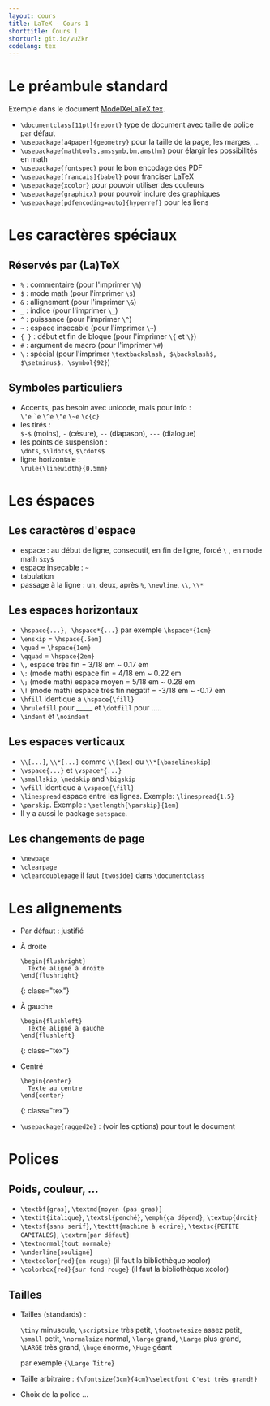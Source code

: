 ```yaml
---
layout: cours
title: LaTeX - Cours 1
shorttitle: Cours 1
shorturl: git.io/vuZkr
codelang: tex
---
```


# Le préambule standard

Exemple dans le document [ModelXeLaTeX.tex](https://ktzanev.github.io/tex4lille1/Exemples/ModelXeLaTeX.tex).

- `\documentclass[11pt]{report}` type de document avec taille de police par défaut
- `\usepackage[a4paper]{geometry}` pour la taille de la page, les marges, ...
- `\usepackage{mathtools,amssymb,bm,amsthm}` pour élargir les possibilités en math
- `\usepackage{fontspec}` pour le bon encodage des PDF
- `\usepackage[francais]{babel}` pour franciser LaTeX
- `\usepackage{xcolor}` pour pouvoir utiliser des couleurs
- `\usepackage{graphicx}` pour pouvoir inclure des graphiques
- `\usepackage[pdfencoding=auto]{hyperref}` pour les liens

# Les caractères spéciaux

## Réservés par (La)TeX

- `%`   : commentaire (pour l'imprimer `\%`)
- `$`   : mode math (pour l'imprimer `\$`)
- `&`   : allignement (pour l'imprimer `\&`)
- `_`   : indice (pour l'imprimer `\_`)
- `^`   : puissance (pour l'imprimer `\^`)
- `~`   : espace insecable (pour l'imprimer `\~`)
- `{ }` : début et fin de bloque (pour l'imprimer `\{` et `\}`)
- `#`   : argument de macro (pour l'imprimer `\#`)
- `\`   : spécial (pour l'imprimer `\textbackslash, $\backslash$, $\setminus$, \symbol{92}`)

## Symboles particuliers

- Accents, pas besoin avec unicode, mais pour info :  
  `\'e` <code>\`e</code> `\^e` `\"e` `\~e` `\c{c}`
- les tirés :  
  `$-$` (moins), `-` (césure), `--` (diapason), `---` (dialogue)
- les points de suspension :  
  `\dots`, `$\ldots$`, `$\cdots$`
- ligne horizontale :  
  `\rule{\linewidth}{0.5mm}`

# Les éspaces

## Les caractères d'espace

- espace : au début de ligne, consecutif, en fin de ligne, forcé `\` , en mode math `$xy$`
- espace insecable : `~`
- tabulation
- passage à la ligne : un, deux, après `%`, `\newline`, `\\`, `\\*`

## Les espaces horizontaux

- `\hspace{...}, \hspace*{...}` par exemple `\hspace*{1cm}`
- `\enskip` = `\hspace{.5em}`
- `\quad` = `\hspace{1em}`
- `\qquad` = `\hspace{2em}`
- `\,` espace très fin = 3/18 em ~ 0.17 em
- `\:` (mode math) espace fin = 4/18 em ~ 0.22 em
- `\;` (mode math) espace moyen = 5/18 em ~ 0.28 em
- `\!` (mode math) espace très fin negatif = -3/18 em ~ -0.17 em
- `\hfill` identique à `\hspace{\fill}`
- `\hrulefill` pour _____ et `\dotfill` pour .....
- `\indent` et `\noindent`

## Les espaces verticaux

- `\\[...]`, `\\*[...]` comme `\\[1ex]` ou `\\*[\baselineskip]`
- `\vspace{...}` et `\vspace*{...}`
- `\smallskip`, `\medskip` and `\bigskip`
- `\vfill` identique à `\vspace{\fill}`
- `\linespread` espace entre les lignes. Exemple: `\linespread{1.5}`
- `\parskip`. Exemple : `\setlength{\parskip}{1em}`
- Il y a aussi le package `setspace`.

## Les changements de page

- `\newpage`
- `\clearpage`
- `\cleardoublepage` il faut `[twoside]` dans `\documentclass`

# Les alignements

- Par défaut : justifié
- À droite

  ~~~~~~
  \begin{flushright}
    Texte aligné à droite
  \end{flushright}
  ~~~~~~
  {: class="tex"}  

- À gauche

  ~~~~~~
  \begin{flushleft}
    Texte aligné à gauche
  \end{flushleft}
  ~~~~~~
  {: class="tex"}  

- Centré

  ~~~~~~
  \begin{center}
    Texte au centre
  \end{center}
  ~~~~~~
  {: class="tex"}  

- `\usepackage{ragged2e}` : (voir les options) pour tout le document

# Polices

## Poids, couleur, ...

- `\textbf{gras}`, `\textmd{moyen (pas gras)}`
- `\textit{italique}`, `\textsl{penché}`, `\emph{ça dépend}`, `\textup{droit}`
- `\textsf{sans serif}`, `\texttt{machine à ecrire}`, `\textsc{PETITE CAPITALES}`, `\textrm{par défaut}`
- `\textnormal{tout normale}`
- `\underline{souligné}`
- `\textcolor{red}{en rouge}` (il faut la bibliothèque xcolor)
- `\colorbox{red}{sur fond rouge}` (il faut la bibliothèque xcolor)

## Tailles

- Tailles (standards) :

  `\tiny` minuscule, `\scriptsize` très petit, `\footnotesize` assez petit, `\small` petit, `\normalsize` normal, `\large` grand, `\Large` plus grand, `\LARGE` très grand, `\huge` énorme, `\Huge` géant  

  par exemple `{\Large Titre}`

- Taille arbitraire : `{\fontsize{3cm}{4cm}\selectfont C'est très grand!}`
- Choix de la police ...

